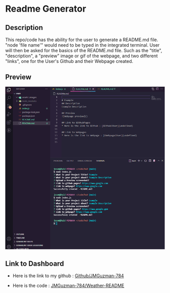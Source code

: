 # Readme Generator

## Description

This repo/code has the ability for the user to generate a README.md file. "node 'file name'" would need to be typed in the integrated terminal. User will then be asked for the basics of the README.md file. Such as the "title", "description", a "preview" image or gif of the webpage, and two different "links", one for the User's Github and their Webpage created. 

## Preview

![README Generator](./assets/images/GenREADME_gif.gif)

## Link to Dashboard

* Here is the link to my github : [Github/JMGuzman-784](https://github.com/JMGuzman-784/hw9)

* Here is the code : [JMGuzman-784/Weather-README](https://github.com/JMGuzman-784/hw9/blob/main/index.js)

